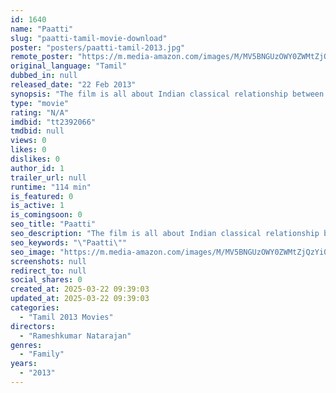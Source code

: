 ```yaml
---
id: 1640
name: "Paatti"
slug: "paatti-tamil-movie-download"
poster: "posters/paatti-tamil-2013.jpg"
remote_poster: "https://m.media-amazon.com/images/M/MV5BNGUzOWY0ZWMtZjQzYi00YmJhLThmOGYtYTMxNDNmYTU1OTZlXkEyXkFqcGdeQXVyNTM3MDMyMDQ@._V1_SX300.jpg"
original_language: "Tamil"
dubbed_in: null
released_date: "22 Feb 2013"
synopsis: "The film is all about Indian classical relationship between a grandson and a grandmother. The first frame opens with the matured grandson comes out of his house and heading to pay homage to his grandmother on her death day. On the wa"
type: "movie"
rating: "N/A"
imdbid: "tt2392066"
tmdbid: null
views: 0
likes: 0
dislikes: 0
author_id: 1
trailer_url: null
runtime: "114 min"
is_featured: 0
is_active: 1
is_comingsoon: 0
seo_title: "Paatti"
seo_description: "The film is all about Indian classical relationship between a grandson and a grandmother. The first frame opens with the matured grandson comes out of his house and heading to pay homage to his grandmother on her death day. On the wa"
seo_keywords: "\"Paatti\""
seo_image: "https://m.media-amazon.com/images/M/MV5BNGUzOWY0ZWMtZjQzYi00YmJhLThmOGYtYTMxNDNmYTU1OTZlXkEyXkFqcGdeQXVyNTM3MDMyMDQ@._V1_SX300.jpg"
screenshots: null
redirect_to: null
social_shares: 0
created_at: 2025-03-22 09:39:03
updated_at: 2025-03-22 09:39:03
categories:
  - "Tamil 2013 Movies"
directors:
  - "Rameshkumar Natarajan"
genres:
  - "Family"
years:
  - "2013"
---
```

